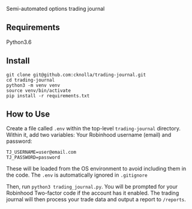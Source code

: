 Semi-automated options trading journal

## Requirements
Python3.6

## Install
```
git clone git@github.com:cknolla/trading-journal.git
cd trading-journal
python3 -m venv venv
source venv/bin/activate
pip install -r requirements.txt
```

## How to Use
Create a file called `.env` within the top-level `trading-journal` directory. Within it, add two variables:
Your Robinhood username (email) and password:
```.env
TJ_USERNAME=user@email.com
TJ_PASSWORD=password
```
These will be loaded from the OS environment to avoid including them in the code. 
The `.env` is automatically ignored in `.gitignore`

Then, run `python3 trading_journal.py`. 
You will be prompted for your Robinhood Two-factor code if the account has it enabled.
The trading journal will then process your trade data and output a report to `/reports`.

